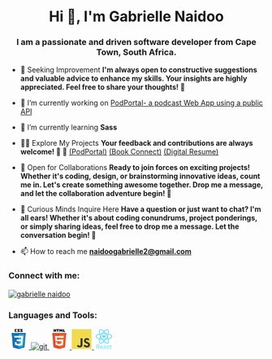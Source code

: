 <h1 align="center">Hi 👋, I'm Gabrielle Naidoo</h1>
<h3 align="center">I am a passionate and driven software developer from Cape Town, South Africa. </h3>


- 🤝 Seeking Improvement  **I'm always open to constructive suggestions and valuable advice to enhance my skills. Your insights are highly appreciated. Feel free to share your thoughts! 🚀**
  
- 🔭 I’m currently working on [PodPortal- a podcast Web App using a public API](https://github.com/GabrielleNaidoo/GABNAI273_FTO2306_GroupA_GabrielleNaidoo_DWA_FinalCapstone.git)

- 🌱 I’m currently learning **Sass**
  
- 👨‍💻 Explore My Projects **Your feedback and contributions are always welcome! 🚀 🚀**
[(PodPortal)](https://github.com/GabrielleNaidoo/GABNAI273_FTO2306_GroupA_GabrielleNaidoo_DWA_FinalCapstone.git)
[(Book Connect)](https://github.com/GabrielleNaidoo/GABNAI273_FTO2306_GroupA2_GabrielleNaidoo_IWA-19-Final-Capstone.git)
[(Digital Resume)](https://github.com/GabrielleNaidoo/GABNAI273_FTO2306_GroupB_GabrielleNaidoo_ITW_Digital-Resume.git)

- 👯 Open for Collaborations **Ready to join forces on exciting projects! Whether it's coding, design, or brainstorming innovative ideas, count me in. Let's create something awesome together. Drop me a message, and let the collaboration adventure begin! 🚀**

- 💬 Curious Minds Inquire Here **Have a question or just want to chat? I'm all ears! Whether it's about coding conundrums, project ponderings, or simply sharing ideas, feel free to drop me a message. Let the conversation begin! 🚀**

- 📫 How to reach me **naidoogabrielle2@gmail.com**

<h3 align="left">Connect with me:</h3>
<p align="left">
<a href="https://linkedin.com/in/gabrielle naidoo" target="blank"><img align="center" src="https://raw.githubusercontent.com/rahuldkjain/github-profile-readme-generator/master/src/images/icons/Social/linked-in-alt.svg" alt="gabrielle naidoo" height="30" width="40" /></a>
</p>

<h3 align="left">Languages and Tools:</h3>
<p align="left"> <a href="https://www.w3schools.com/css/" target="_blank" rel="noreferrer"> <img src="https://raw.githubusercontent.com/devicons/devicon/master/icons/css3/css3-original-wordmark.svg" alt="css3" width="40" height="40"/> </a> <a href="https://git-scm.com/" target="_blank" rel="noreferrer"> <img src="https://www.vectorlogo.zone/logos/git-scm/git-scm-icon.svg" alt="git" width="40" height="40"/> </a> <a href="https://www.w3.org/html/" target="_blank" rel="noreferrer"> <img src="https://raw.githubusercontent.com/devicons/devicon/master/icons/html5/html5-original-wordmark.svg" alt="html5" width="40" height="40"/> </a> <a href="https://developer.mozilla.org/en-US/docs/Web/JavaScript" target="_blank" rel="noreferrer"> <img src="https://raw.githubusercontent.com/devicons/devicon/master/icons/javascript/javascript-original.svg" alt="javascript" width="40" height="40"/> </a> <a href="https://reactjs.org/" target="_blank" rel="noreferrer"> <img src="https://raw.githubusercontent.com/devicons/devicon/master/icons/react/react-original-wordmark.svg" alt="react" width="40" height="40"/> </a> </p>

